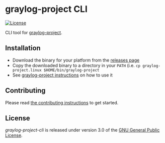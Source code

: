 graylog-project CLI
===================

[![License](https://img.shields.io/github/license/Graylog2/graylog-project-cli.svg)](https://www.gnu.org/licenses/gpl-3.0.txt)

CLI tool for [graylog-project](https://github.com/Graylog2/graylog-project).

## Installation

* Download the binary for your platform from the [releases page](https://github.com/Graylog2/graylog-project-cli/releases)
* Copy the downloaded binary to a directory in your `PATH` (i.e. `cp graylog-project.linux $HOME/bin/graylog-project`
* See [graylog-project instructions](https://github.com/Graylog2/graylog-project/blob/master/README.md) on how to use it

## Contributing

Please read [the contributing instructions](CONTRIBUTING.md) to get started.

## License

_graylog-project-cli_ is released under version 3.0 of the [GNU General Public License](COPYING).
